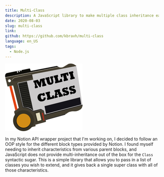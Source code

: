 ```yaml
---
title: Multi-Class
description: A JavaScript library to make multiple class inheritance easy.
date: 2020-08-03
slug: multi-class
link: 
github: https://github.com/kbravh/multi-class
language: en_US
tags:
  - Node.js
---
```


![The Multi-Class logo](./multi-class.png)

In my Notion API wrapper project that I'm working on, I decided to follow an OOP style for the different block types provided by Notion. I found myself needing to inherit characteristics from various parent blocks, and JavaScript does not provide multi-inheritance out of the box for the `Class` syntactic sugar. This is a simple library that allows you to pass in a list of classes you wish to extend, and it gives back a single super class with all of those characteristics. 